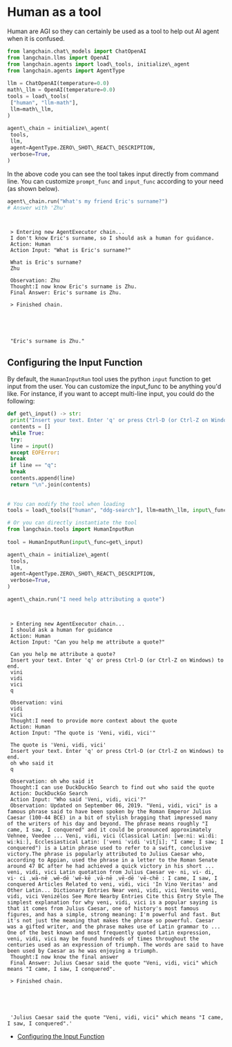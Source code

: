 # Human as a tool

Human are AGI so they can certainly be used as a tool to help out AI agent
when it is confused.

```python
from langchain.chat\_models import ChatOpenAI  
from langchain.llms import OpenAI  
from langchain.agents import load\_tools, initialize\_agent  
from langchain.agents import AgentType  
  
llm = ChatOpenAI(temperature=0.0)  
math\_llm = OpenAI(temperature=0.0)  
tools = load\_tools(  
 ["human", "llm-math"],  
 llm=math\_llm,  
)  
  
agent\_chain = initialize\_agent(  
 tools,  
 llm,  
 agent=AgentType.ZERO\_SHOT\_REACT\_DESCRIPTION,  
 verbose=True,  
)  

```

In the above code you can see the tool takes input directly from command line.
You can customize `prompt_func` and `input_func` according to your need (as shown below).

```python
agent\_chain.run("What's my friend Eric's surname?")  
# Answer with 'Zhu'  

```

```text
   
   
 > Entering new AgentExecutor chain...  
 I don't know Eric's surname, so I should ask a human for guidance.  
 Action: Human  
 Action Input: "What is Eric's surname?"  
   
 What is Eric's surname?  
 Zhu  
   
 Observation: Zhu  
 Thought:I now know Eric's surname is Zhu.  
 Final Answer: Eric's surname is Zhu.  
   
 > Finished chain.  
  
  
  
  
  
 "Eric's surname is Zhu."  

```

## Configuring the Input Function[​](#configuring-the-input-function "Direct link to Configuring the Input Function")

By default, the `HumanInputRun` tool uses the python `input` function to get input from the user.
You can customize the input_func to be anything you'd like.
For instance, if you want to accept multi-line input, you could do the following:

```python
def get\_input() -> str:  
 print("Insert your text. Enter 'q' or press Ctrl-D (or Ctrl-Z on Windows) to end.")  
 contents = []  
 while True:  
 try:  
 line = input()  
 except EOFError:  
 break  
 if line == "q":  
 break  
 contents.append(line)  
 return "\n".join(contents)  
  
  
# You can modify the tool when loading  
tools = load\_tools(["human", "ddg-search"], llm=math\_llm, input\_func=get\_input)  

```

```python
# Or you can directly instantiate the tool  
from langchain.tools import HumanInputRun  
  
tool = HumanInputRun(input\_func=get\_input)  

```

```python
agent\_chain = initialize\_agent(  
 tools,  
 llm,  
 agent=AgentType.ZERO\_SHOT\_REACT\_DESCRIPTION,  
 verbose=True,  
)  

```

```python
agent\_chain.run("I need help attributing a quote")  

```

```text
   
   
 > Entering new AgentExecutor chain...  
 I should ask a human for guidance  
 Action: Human  
 Action Input: "Can you help me attribute a quote?"  
   
 Can you help me attribute a quote?  
 Insert your text. Enter 'q' or press Ctrl-D (or Ctrl-Z on Windows) to end.  
 vini  
 vidi  
 vici  
 q  
   
 Observation: vini  
 vidi  
 vici  
 Thought:I need to provide more context about the quote  
 Action: Human  
 Action Input: "The quote is 'Veni, vidi, vici'"  
   
 The quote is 'Veni, vidi, vici'  
 Insert your text. Enter 'q' or press Ctrl-D (or Ctrl-Z on Windows) to end.  
 oh who said it   
 q  
   
 Observation: oh who said it   
 Thought:I can use DuckDuckGo Search to find out who said the quote  
 Action: DuckDuckGo Search  
 Action Input: "Who said 'Veni, vidi, vici'?"  
 Observation: Updated on September 06, 2019. "Veni, vidi, vici" is a famous phrase said to have been spoken by the Roman Emperor Julius Caesar (100-44 BCE) in a bit of stylish bragging that impressed many of the writers of his day and beyond. The phrase means roughly "I came, I saw, I conquered" and it could be pronounced approximately Vehnee, Veedee ... Veni, vidi, vici (Classical Latin: [weːniː wiːdiː wiːkiː], Ecclesiastical Latin: [ˈveni ˈvidi ˈvitʃi]; "I came; I saw; I conquered") is a Latin phrase used to refer to a swift, conclusive victory.The phrase is popularly attributed to Julius Caesar who, according to Appian, used the phrase in a letter to the Roman Senate around 47 BC after he had achieved a quick victory in his short ... veni, vidi, vici Latin quotation from Julius Caesar ve· ni, vi· di, vi· ci ˌwā-nē ˌwē-dē ˈwē-kē ˌvā-nē ˌvē-dē ˈvē-chē : I came, I saw, I conquered Articles Related to veni, vidi, vici 'In Vino Veritas' and Other Latin... Dictionary Entries Near veni, vidi, vici Venite veni, vidi, vici Venizélos See More Nearby Entries Cite this Entry Style The simplest explanation for why veni, vidi, vici is a popular saying is that it comes from Julius Caesar, one of history's most famous figures, and has a simple, strong meaning: I'm powerful and fast. But it's not just the meaning that makes the phrase so powerful. Caesar was a gifted writer, and the phrase makes use of Latin grammar to ... One of the best known and most frequently quoted Latin expression, veni, vidi, vici may be found hundreds of times throughout the centuries used as an expression of triumph. The words are said to have been used by Caesar as he was enjoying a triumph.  
 Thought:I now know the final answer  
 Final Answer: Julius Caesar said the quote "Veni, vidi, vici" which means "I came, I saw, I conquered".  
   
 > Finished chain.  
  
  
  
  
  
 'Julius Caesar said the quote "Veni, vidi, vici" which means "I came, I saw, I conquered".'  

```

- [Configuring the Input Function](#configuring-the-input-function)
